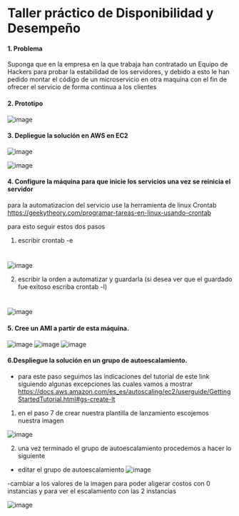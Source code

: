# Taller práctico de Disponibilidad y Desempeño


#### 1.	Problema
Suponga que en la empresa en la que trabaja han contratado un Equipo de Hackers para probar la estabilidad de los servidores, y debido a esto le han pedido montar el código de un microservicio en otra maquina con el fin de ofrecer el servicio de forma continua a los clientes
#### 2. Prototipo
![image](https://user-images.githubusercontent.com/42522754/69918057-5af73d80-143b-11ea-8ee0-e83731741daa.png)
#### 3. Depliegue la solución en AWS en EC2
![image](https://user-images.githubusercontent.com/42522754/69920401-9d2d7880-1455-11ea-8391-096807fbef87.png)

![image](https://user-images.githubusercontent.com/42522754/69920436-fac1c500-1455-11ea-961d-f0e8fe2b9ffa.png)

#### 4. Configure la máquina para que inicie los servicios una vez se reinicia el servidor

para la automatizacion del servicio use la herramienta de linux Crontab https://geekytheory.com/programar-tareas-en-linux-usando-crontab

para esto seguir estos dos pasos
1. escribir crontab -e

#
![image](https://user-images.githubusercontent.com/42522754/69924390-23a78180-1479-11ea-8a28-d9a86b91e774.png)

2. escribir la orden a automatizar y guardarla (si desea ver que el guardado fue exitoso escriba crontab -l)
#
![image](https://user-images.githubusercontent.com/42522754/69924373-0d99c100-1479-11ea-8bc1-28355d68b515.png)

#### 5. Cree un AMI a partir de esta máquina.

![image](https://user-images.githubusercontent.com/42522754/69924630-6a49ab80-147a-11ea-925f-677831121e24.png)
![image](https://user-images.githubusercontent.com/42522754/69924729-e9d77a80-147a-11ea-955c-d3a66376e08c.png)
![image](https://user-images.githubusercontent.com/42522754/69924696-b268ce00-147a-11ea-8e5b-ceea3d3be07d.png)

#### 6.Despliegue la solución en un grupo de autoescalamiento.
- para este paso seguimos las indicaciones del tutorial de este link siguiendo algunas excepciones las cuales vamos a mostrar
https://docs.aws.amazon.com/es_es/autoscaling/ec2/userguide/GettingStartedTutorial.html#gs-create-lt

1. en el paso 7 de crear nuestra plantilla de lanzamiento escojemos nuestra imagen

![image](https://user-images.githubusercontent.com/42522754/69927539-4d1ada00-1486-11ea-9f13-0acbbce1d3d1.png)

2. una vez terminado el grupo de autoescalamiento procedemos a hacer lo siguiente

-  editar el grupo de autoescalamiento
![image](https://user-images.githubusercontent.com/42522754/69928695-72a9e280-148a-11ea-9922-aa77a59d66ba.png)

-cambiar a los valores de la imagen para poder aligerar costos con 0 instancias y para ver el escalamiento con las 2 instancias

![image](https://user-images.githubusercontent.com/42522754/69928746-9c630980-148a-11ea-8f4c-be20dcf10f76.png)

